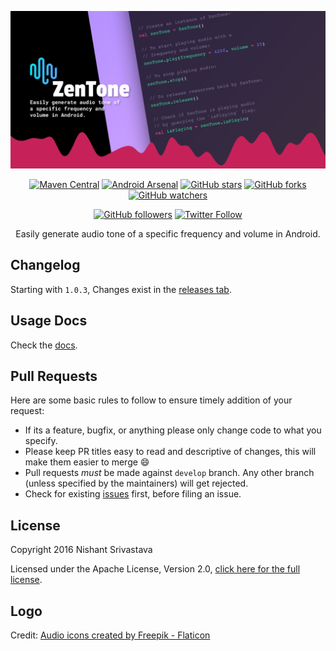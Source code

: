 ![Image](img/github_banner.png)

<center>

[![Maven Central](https://maven-badges.herokuapp.com/maven-central/com.github.nisrulz/zentone/badge.svg)](https://maven-badges.herokuapp.com/maven-central/com.github.nisrulz/zentone) [![Android Arsenal](https://img.shields.io/badge/Android%20Arsenal-Zentone-green.svg?style=true)](https://android-arsenal.com/details/1/3470) [![GitHub stars](https://img.shields.io/github/stars/nisrulz/zentone.svg?style=social&label=Star)](https://github.com/nisrulz/zentone) [![GitHub forks](https://img.shields.io/github/forks/nisrulz/zentone.svg?style=social&label=Fork)](https://github.com/nisrulz/zentone/fork) [![GitHub watchers](https://img.shields.io/github/watchers/nisrulz/zentone.svg?style=social&label=Watch)](https://github.com/nisrulz/zentone) 

[![GitHub followers](https://img.shields.io/github/followers/nisrulz.svg?style=social&label=Follow)](https://github.com/nisrulz/zentone) [![Twitter Follow](https://img.shields.io/twitter/follow/nisrulz.svg?style=social)](https://twitter.com/nisrulz) 

Easily generate audio tone of a specific frequency and volume in Android.

</center>

## Changelog

Starting with `1.0.3`, Changes exist in the [releases tab](https://github.com/nisrulz/zentone/releases).

## Usage Docs

Check the [docs](docs.md).

## Pull Requests

Here are some basic rules to follow to ensure timely addition of your request:

- If its a feature, bugfix, or anything please only change code to what you specify.
- Please keep PR titles easy to read and descriptive of changes, this will make them easier to merge :smile:
- Pull requests _must_ be made against `develop` branch. Any other branch (unless specified by the maintainers) will get rejected.
- Check for existing [issues](https://github.com/nisrulz/zentone/issues) first, before filing an issue.

## License

Copyright 2016 Nishant Srivastava

Licensed under the Apache License, Version 2.0, [click here for the full license](/LICENSE).

## Logo

Credit: <a href="https://www.flaticon.com/free-icons/audio" title="audio icons">Audio icons created by Freepik - Flaticon</a>